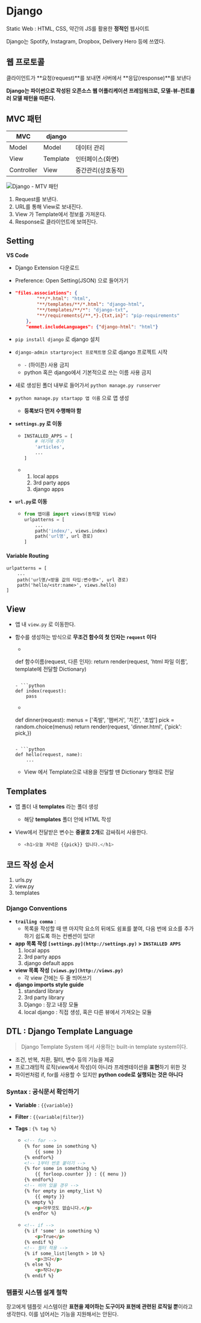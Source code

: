 # Django

Static Web : HTML, CSS, 약간의 JS를 활용한 **정적인** 웹사이트

Django는 Spotify, Instagram, Dropbox, Delivery Hero 등에 쓰였다.

## 웹 프로토콜

클라이언트가 **요청(request)**를 보내면 서버에서 **응답(response)**를 보낸다



**Django는 파이썬으로 작성된 오픈소스 웹 어플리케이션 프레임워크로, 모델-뷰-컨트롤러 모델 패턴을 따른다.**

## MVC 패턴

| MVC        | django   |    |
| ---------- | -------- | -------- |
| Model      | Model    |데이터 관리 |
| View       | Template |인터페이스(화면) |
| Controller | View     |중간관리(상호동작) |

![Django - MTV 패턴](https://img1.daumcdn.net/thumb/R800x0/?scode=mtistory2&fname=https%3A%2F%2Ft1.daumcdn.net%2Fcfile%2Ftistory%2F224E483557C7D2A52E)

1. Request를 보낸다.
2. URL를 통해 View로 보내진다.
3. View 가 Template에서 정보를 가져온다.
4. Response로 클라이언트에 보여진다.



## Setting

**VS Code**

- Django Extension 다운로드

- Preference: Open Setting(JSON) 으로 들어가기

- ```json
  "files.associations": {
          "**/*.html": "html",
          "**/templates/**/*.html": "django-html",
          "**/templates/**/*": "django-txt",
          "**/requirements{/**,*}.{txt,in}": "pip-requirements"
      },
      "emmet.includeLanguages": {"django-html": "html"}
  ```

- `pip install django` 로 django 설치

- `django-admin startproject 프로젝트명` 으로 django 프로젝트 시작

  - `-` (하이픈) 사용 금지
  - python 혹은 django에서 기본적으로 쓰는 이름 사용 금지

- 새로 생성된 폴더 내부로 들어가서 `python manage.py runserver` 

- `python manage.py startapp 앱 이름` 으로 앱 생성

  - **등록보다 먼저 수행해야 함**

- **`settings.py` 로 이동**

  - ```python
    INSTALLED_APPS = [
        # 여기에 추가 
        'articles',
    	...	   				
    ]
    ```

  - 1. local apps
    2. 3rd party apps
    3. django apps

- **`url.py`로 이동**

  - ```python
    from 앱이름 import views(동작할 View)
    urlpatterns = [
     	...
        path('index/', views.index)
        path('url명', url 경로)
    ]
    ```

#### Variable Routing

```django
urlpatterns = [
 	...
    path('url명/<받을 값의 타입:변수명>', url 경로)
    path('hello/<str:name>', views.hello)
]    
```



## View

- 앱 내 `view.py` 로 이동한다.

- 함수를 생성하는 방식으로 **무조건 함수의 첫 인자는 `request` 이다**

  - ```python
  def 함수이름(request, 다른 인자):
        return render(request, 'html 파일 이름', template에 전달할 Dictionary)
    ```
  
  - ```python
    def index(request):
        pass
    ```
  
  - ```python
  def dinner(request):
        menus = ['족발', '햄버거', '치킨', '초밥']
        pick = random.choice(menus)
        return render(request, 'dinner.html', {'pick': pick,})
    ```
  
  - ```python
    def hello(request, name):
        ...
    ```
  
  - View 에서 Template으로 내용을 전달할 땐 Dictionary 형태로 전달



## Templates

- 앱 폴더 내 **templates** 라는 폴더 생성

  - 해당 **templates** 폴더 안에 HTML 작성

- View에서 전달받은 변수는 **중괄호 2개**로 감싸줘서 사용한다.

  - ```python
    <h1>오늘 저녁은 {{pick}} 입니다.</h1>
    ```



## 코드 작성 순서

1. urls.py
2. view.py
3. templates



### Django Conventions

- **`trailing comma`** :
  - 목록을 작성할 때 맨 마지막 요소의 뒤에도 쉼표를 붙여, 다음 번에 요소를 추가하기 쉽도록 하는 컨벤션이 있다!
- **app 목록 작성 `[settings.py](http://settings.py)` > `INSTALLED APPS`**
  1. local apps
  2. 3rd party apps
  3. django default apps
- **view 목록 작성 `[views.py](http://views.py)`**
  - 각 view 간에는 두 줄 띄어쓰기
- **django imports style guide**
  1. standard library
  2. 3rd party library
  3. Django : 장고 내장 모듈
  4. local django : 직접 생성, 혹은 다른 뷰에서 가져오는 모듈



## DTL : Django Template Language

> Django Template System 에서 사용하는 built-in template system이다.

- 조건, 반복, 치환, 필터, 변수 등의 기능을 제공
- 프로그래밍적 로직(view에서 작성)이 아니라 프레젠테이션을 **표현**하기 위한 것
- 파이썬처럼 if, for를 사용할 수 있지만 **python code로 실행되는 것은 아니다**

### Syntax : 공식문서 확인하기

- **Variable** : `{{variable}}`

- **Filter** : `{{variable|filter}}`

- **Tags** : `{% tag %}`

  - ```html
    <!-- for -->
    {% for some in something %}
    	{{ some }}
    {% endfor%}
    <!-- 1부터 번호 붙이기 -->
    {% for some in something %}
    	{{ forloop.counter }} : {{ menu }}
    {% endfor%}
    <!-- 비어 있을 경우 -->
    {% for empty in empty_list %}
    	{{ empty }}
    {% empty %}
    	<p>아무것도 없습니다.</p>
    {% endfor %}
    ```

  - ```html
    <!-- if -->
    {% if 'some' in something %}
    	<p>True</p>
    {% endif %}
    <!-- 필터 적용 -->
    {% if some_list|length > 10 %}
    	<p>크다</p>
    {% else %}
    	<p>작다</p>
    {% endif %}
    ```



### 템플릿 시스템 설계 철학

장고에게 템플릿 시스템이란 **표현을 제어하는 도구이자 표현에 관련된 로직일 뿐**이라고 생각한다. 이를 넘어서는 기능을 지원해서는 안된다.

